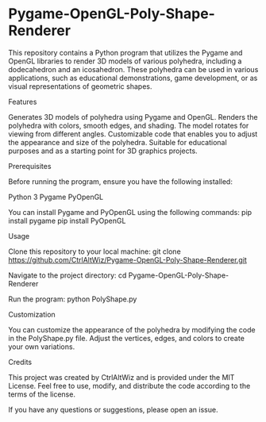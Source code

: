 # Pygame-OpenGL-Poly-Shape-Renderer
This repository contains a Python program that utilizes the Pygame and OpenGL libraries to render 3D models of various polyhedra, including a dodecahedron and an icosahedron. These polyhedra can be used in various applications, such as educational demonstrations, game development, or as visual representations of geometric shapes.

Features

Generates 3D models of polyhedra using Pygame and OpenGL.
Renders the polyhedra with colors, smooth edges, and shading.
The model rotates for viewing from different angles.
Customizable code that enables you to adjust the appearance and size of the polyhedra.
Suitable for educational purposes and as a starting point for 3D graphics projects.

Prerequisites

Before running the program, ensure you have the following installed:

Python 3
Pygame
PyOpenGL

You can install Pygame and PyOpenGL using the following commands:
pip install pygame
pip install PyOpenGL

Usage

Clone this repository to your local machine:
git clone https://github.com/CtrlAltWiz/Pygame-OpenGL-Poly-Shape-Renderer.git

Navigate to the project directory:
cd Pygame-OpenGL-Poly-Shape-Renderer

Run the program:
python PolyShape.py

Customization

You can customize the appearance of the polyhedra by modifying the code in the PolyShape.py file. Adjust the vertices, edges, and colors to create your own variations.

Credits

This project was created by CtrlAltWiz and is provided under the MIT License. Feel free to use, modify, and distribute the code according to the terms of the license.

If you have any questions or suggestions, please open an issue.
